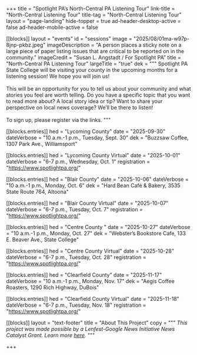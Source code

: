 +++
title = "Spotlight PA’s North-Central PA Listening Tour"
link-title = "North-Central Listening Tour"
title-tag = "North-Central Listening Tour"
layout = "page-landing"
hide-topper = true
ad-header-desktop-active = false
ad-header-mobile-active = false

[[blocks]]
layout = "events"
id = "sessions"
image = "2025/08/01ma-w97p-8jnp-pkbz.jpeg"
imageDescription = "A person places a sticky note on a large piece of paper listing issues that are critical to be reported on in the community."
imageCredit = "Susan L. Angstadt / For Spotlight PA"
title = "North-Central PA Listening Tour"
largeTitle = "true"
dek = """
Spotlight PA State College will be visiting your county in the upcoming months for a listening session! We hope you will join us!
<br><br>
This will be an opportunity for you to tell us about your community and what stories you feel are worth telling. Do you have a specific topic that you want to read more about? A local story idea or tip? Want to share your perspective on local news coverage? We’ll be there to listen!
<br><br>
To sign up, please register via the links.
"""

  [[blocks.entries]]
  hed = "Lycoming County"
  date = "2025-09-30"
  dateVerbose = "10 a.m.-1 p.m., Tuesday, Sept. 30"
  dek = "Buzzsaw Coffee, 1307 Park Ave., Williamsport"

  [[blocks.entries]]
  hed = "Lycoming County Virtual"
  date = "2025-10-01"
  dateVerbose = "6-7 p.m., Wednesday, Oct. 1"
  registration = "https://www.spotlightpa.org/"

  [[blocks.entries]]
  hed = "Blair County"
  date = "2025-10-06"
  dateVerbose = "10 a.m.-1 p.m., Monday, Oct. 6"
  dek = "Hard Bean Café & Bakery, 3535 State Route 764, Altoona"

  [[blocks.entries]]
  hed = "Blair County Virtual"
  date = "2025-10-07"
  dateVerbose = "6-7 p.m., Tuesday, Oct. 7"
  registration = "https://www.spotlightpa.org/"

  [[blocks.entries]]
  hed = "Centre County "
  date = "2025-10-27"
  dateVerbose = "10 a.m.-1 p.m., Monday, Oct. 27"
  dek = "Webster’s Bookstore Cafe, 133 E. Beaver Ave., State College"

  [[blocks.entries]]
  hed = "Centre County Virtual"
  date = "2025-10-28"
  dateVerbose = "6-7 p.m., Tuesday, Oct. 28"
  registration = "https://www.spotlightpa.org/"

  [[blocks.entries]]
  hed = "Clearfield County"
  date = "2025-11-17"
  dateVerbose = "10 a.m.-1 p.m., Monday, Nov. 17"
  dek = "Aegis Coffee Roasters, 1290 Rich Highway, DuBois"

  [[blocks.entries]]
  hed = "Clearfield County Virtual"
  date = "2025-11-18"
  dateVerbose = "6-7 p.m., Tuesday, Nov. 18"
  registration = "https://www.spotlightpa.org/"

[[blocks]]
layout = "text-footer"
title = "About This Project"
copy = """
<i>This project was made possible by a Lenfest-Google News Initiative News Catalyst Grant. Learn more <a href="https://www.lenfestinstitute.org/institute-news/lenfest-institute-google-news-initiative-community-listening-grant/">here</a>.</i>
"""


+++
